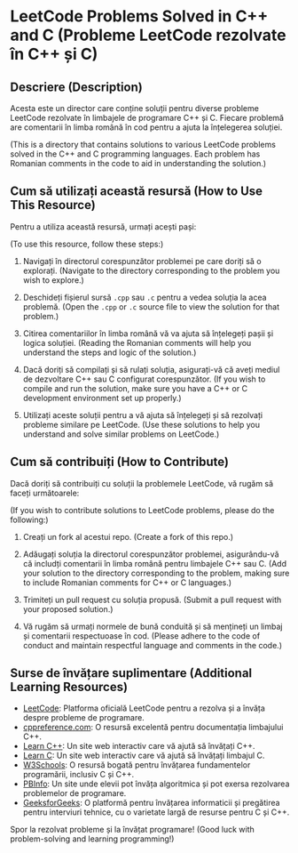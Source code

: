 # LeetCode Problems Solved in C++ and C (Probleme LeetCode rezolvate în C++ și C)

## Descriere (Description)
Acesta este un director care conține soluții pentru diverse probleme LeetCode rezolvate în limbajele de programare C++ și C. Fiecare problemă are comentarii în limba română în cod pentru a ajuta la înțelegerea soluției.

(This is a directory that contains solutions to various LeetCode problems solved in the C++ and C programming languages. Each problem has Romanian comments in the code to aid in understanding the solution.)

## Cum să utilizați această resursă (How to Use This Resource)
Pentru a utiliza această resursă, urmați acești pași:

(To use this resource, follow these steps:)

1. Navigați în directorul corespunzător problemei pe care doriți să o explorați.
   (Navigate to the directory corresponding to the problem you wish to explore.)

2. Deschideți fișierul sursă `.cpp` sau `.c` pentru a vedea soluția la acea problemă.
   (Open the `.cpp` or `.c` source file to view the solution for that problem.)

3. Citirea comentariilor în limba română vă va ajuta să înțelegeți pașii și logica soluției.
   (Reading the Romanian comments will help you understand the steps and logic of the solution.)

4. Dacă doriți să compilați și să rulați soluția, asigurați-vă că aveți mediul de dezvoltare C++ sau C configurat corespunzător.
   (If you wish to compile and run the solution, make sure you have a C++ or C development environment set up properly.)

5. Utilizați aceste soluții pentru a vă ajuta să înțelegeți și să rezolvați probleme similare pe LeetCode.
   (Use these solutions to help you understand and solve similar problems on LeetCode.)

## Cum să contribuiți (How to Contribute)
Dacă doriți să contribuiți cu soluții la problemele LeetCode, vă rugăm să faceți următoarele:

(If you wish to contribute solutions to LeetCode problems, please do the following:)

1. Creați un fork al acestui repo.
   (Create a fork of this repo.)

2. Adăugați soluția la directorul corespunzător problemei, asigurându-vă că includți comentarii în limba română pentru limbajele C++ sau C.
   (Add your solution to the directory corresponding to the problem, making sure to include Romanian comments for C++ or C languages.)

3. Trimiteți un pull request cu soluția propusă.
   (Submit a pull request with your proposed solution.)

4. Vă rugăm să urmați normele de bună conduită și să mențineți un limbaj și comentarii respectuoase în cod.
   (Please adhere to the code of conduct and maintain respectful language and comments in the code.)

## Surse de învățare suplimentare (Additional Learning Resources)
- [LeetCode](https://leetcode.com/): Platforma oficială LeetCode pentru a rezolva și a învăța despre probleme de programare.
- [cppreference.com](https://en.cppreference.com/w/cpp): O resursă excelentă pentru documentația limbajului C++.
- [Learn C++](https://www.learn-c.org/): Un site web interactiv care vă ajută să învățați C++.
- [Learn C](https://www.learn-c.org/): Un site web interactiv care vă ajută să învățați limbajul C.
- [W3Schools](https://www.w3schools.com/): O resursă bogată pentru învățarea fundamentelor programării, inclusiv C și C++.
- [PBInfo](https://www.pbinfo.ro/): Un site unde elevii pot învăța algoritmica și pot exersa rezolvarea problemelor de programare.
- [GeeksforGeeks](https://www.geeksforgeeks.org/): O platformă pentru învățarea informaticii și pregătirea pentru interviuri tehnice, cu o varietate largă de resurse pentru C și C++.

Spor la rezolvat probleme și la învățat programare!
(Good luck with problem-solving and learning programming!)

